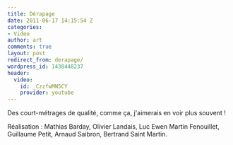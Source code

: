 ```yaml
---
title: Dérapage
date: 2011-06-17 14:15:54 Z
categories:
- Video
author: art
comments: true
layout: post
redirect_from: derapage/
wordpress_id: 1438448237
header:
  video:
    id: _CzzfwMN5CY
    provider: youtube
---
```


Des court-métrages de qualité, comme ça, j'aimerais en voir plus souvent !

Réalisation : Mathias Barday, Olivier Landais, Luc Ewen Martin Fenouillet, Guillaume Petit, Arnaud Saibron, Bertrand Saint Martin.
